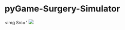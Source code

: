 # pyGame-Surgery-Simulator
<img Src="
<img Src="https://github.com/ahuang7101/pyGame-Surgery-Simulator/blob/master/Capture2.PNG">
